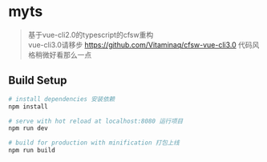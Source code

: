 # myts

> 基于vue-cli2.0的typescript的cfsw重构  
> vue-cli3.0请移步 https://github.com/Vitaminaq/cfsw-vue-cli3.0 代码风格稍微好看那么一点

## Build Setup

``` bash
# install dependencies 安装依赖
npm install

# serve with hot reload at localhost:8080 运行项目
npm run dev

# build for production with minification 打包上线
npm run build
```
